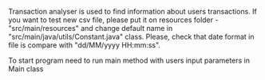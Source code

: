 Transaction analyser is used to find information about users transactions.
If you want to test new csv file, please put it on resources folder - "src/main/resources" and change default name in "src/main/java/utils/Constant.java" class.
Please, check that date format in file is compare with "dd/MM/yyyy HH:mm:ss".

To start program need to run main method with users input parameters in Main class 

